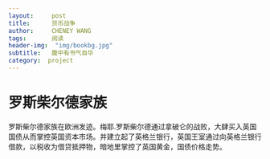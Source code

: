 ```yaml
---
layout:     post
title:      货币战争
author:     CHENEY WANG
tags: 		阅读
header-img:  "img/bookbg.jpg"
subtitle:  	腹中有书气自华
category:  project
---
```

<!-- Start Writing Below in Markdown -->

# 罗斯柴尔德家族
罗斯柴尔德家族在欧洲发迹。梅耶.罗斯柴尔德通过拿破仑的战败，大肆买入英国国债从而掌控英国资本市场。并建立起了英格兰银行，英国王室通过向英格兰银行借款，以税收为借贷抵押物，暗地里掌控了英国黄金，国债价格走势。
